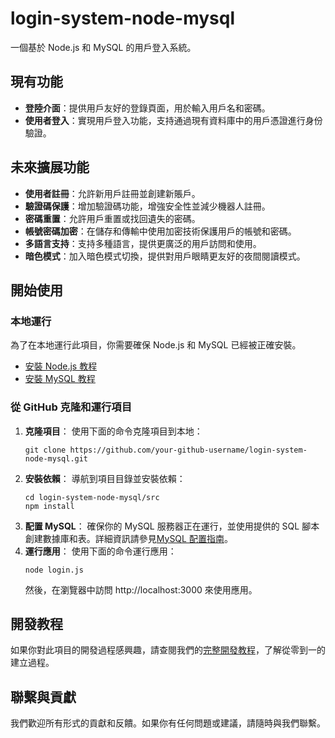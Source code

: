 # login-system-node-mysql

一個基於 Node.js 和 MySQL 的用戶登入系統。

## 現有功能

- **登陸介面**：提供用戶友好的登錄頁面，用於輸入用戶名和密碼。
- **使用者登入**：實現用戶登入功能，支持通過現有資料庫中的用戶憑證進行身份驗證。

## 未來擴展功能

- **使用者註冊**：允許新用戶註冊並創建新賬戶。
- **驗證碼保護**：增加驗證碼功能，增強安全性並減少機器人註冊。
- **密碼重置**：允許用戶重置或找回遺失的密碼。
- **帳號密碼加密**：在儲存和傳輸中使用加密技術保護用戶的帳號和密碼。
- **多語言支持**：支持多種語言，提供更廣泛的用戶訪問和使用。
- **暗色模式**：加入暗色模式切換，提供對用戶眼睛更友好的夜間閱讀模式。

## 開始使用

### 本地運行

為了在本地運行此項目，你需要確保 Node.js 和 MySQL 已經被正確安裝。

- [安裝 Node.js 教程](docs/installation-guide-nodejs.md)
- [安裝 MySQL 教程](docs/installation-guide-mysql.md)

### 從 GitHub 克隆和運行項目

1. **克隆項目**：
   使用下面的命令克隆項目到本地：
   ```shell
   git clone https://github.com/your-github-username/login-system-node-mysql.git
   ```
2. **安裝依賴**：
   導航到項目目錄並安裝依賴：
   ```shell
   cd login-system-node-mysql/src
   npm install
   ```
3. **配置 MySQL**：
   確保你的 MySQL 服務器正在運行，並使用提供的 SQL 腳本創建數據庫和表。詳細資訊請參見[MySQL 配置指南](docs/tutorial.md#24-在-mysql-中創建數據表)。
4. **運行應用**：
   使用下面的命令運行應用：
   ```shell
   node login.js
   ```
   然後，在瀏覽器中訪問 http://localhost:3000 來使用應用。

## 開發教程

如果你對此項目的開發過程感興趣，請查閱我們的[完整開發教程](docs/tutorial.md)，了解從零到一的建立過程。

## 聯繫與貢獻

我們歡迎所有形式的貢獻和反饋。如果你有任何問題或建議，請隨時與我們聯繫。
